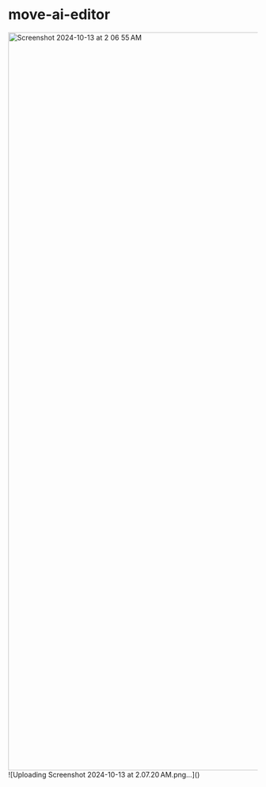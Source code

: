 # move-ai-editor
<img width="1490" alt="Screenshot 2024-10-13 at 2 06 55 AM" src="https://github.com/user-attachments/assets/87d84c2c-ab17-4e34-b1e4-93d612f585e4">
![Uploading Screenshot 2024-10-13 at 2.07.20 AM.png…]()
